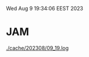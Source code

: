 Wed Aug  9 19:34:06 EEST 2023
# JAM
<a href='./cache/202308/09_19.log'>./cache/202308/09_19.log</a>
